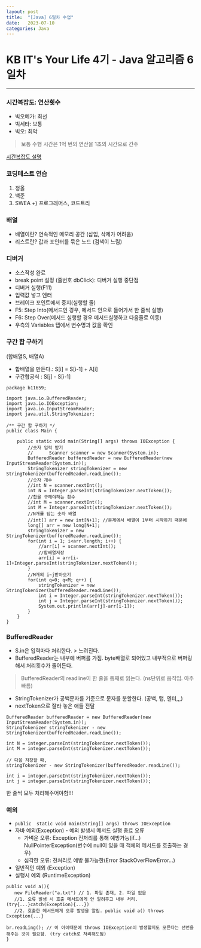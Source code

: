 ```yaml
---
layout: post
title:  "[Java] 6일차 수업"
date:   2023-07-10
categories: Java
---
```

# KB IT's Your Life 4기 - Java 알고리즘 6일차

--- 

### 시간복잡도: 연산횟수

- 빅오메가: 최선
- 빅세타: 보통
- 빅오: 최악

> 보통 수행 시간은 1억 번의 연산을 1초의 시간으로 간주

[시간복잡도 설명](https://yoongrammer.tistory.com/79)

### 코딩테스트 연습

1. 정올
2. 백준
3. SWEA
   +) 프로그래머스, 코드트리

### 배열

- 배열이란? 연속적인 메모리 공간 (삽입, 삭제가 어려움)
- 리스트란? 값과 포인터를 묶은 노드 (검색이 느림)

### 디버거
- 소스작성 완료
- break point 설정 (줄번호 dbClick): 디버거 실행 중단점
- 디버거 실행(F11)
- 입력값 넣고 엔터
- 브레이크 포인트에서 중지(실행할 줄)
- F5: Step Into(메서드인 경우, 메서드 안으로 들어가서 한 줄씩 실행)
- F6: Step Over(메서드 실행할 경우 메서드실행하고 다음줄로 이동)
- 우측의 Variables 탭에서 변수명과 값을 확인

### 구간 합 구하기
(합배열S, 배열A)
- 합배열을 만든다.: S[i] = S[i-1] + A[i]
- 구간합공식 : S[j] - S[i-1]

```
package b11659;

import java.io.BufferedReader;
import java.io.IOException;
import java.io.InputStreamReader;
import java.util.StringTokenizer;

/** 구간 합 구하기 */
public class Main {

	public static void main(String[] args) throws IOException {
		//숫자 입력 받기
		//		Scanner scanner = new Scanner(System.in);
		BufferedReader bufferedReader = new BufferedReader(new InputStreamReader(System.in));
		StringTokenizer stringTokenizer = new StringTokenizer(bufferedReader.readLine());
		//숫자 개수
		//int N = scanner.nextInt();
		int N = Integer.parseInt(stringTokenizer.nextToken()); 
		//합을 구해야하는 횟수
		//int M = scanner.nextInt();
		int M = Integer.parseInt(stringTokenizer.nextToken()); 
		//N개를 담는 숫자 배열
		//int[] arr = new int[N+1]; //문제에서 배열이 1부터 시작하기 때문에
		long[] arr = new long[N+1];
		stringTokenizer = new StringTokenizer(bufferedReader.readLine());
		for(int i = 1; i<arr.length; i++) {			
			//arr[i] = scanner.nextInt();
			//합배열저장
			arr[i] = arr[i-1]+Integer.parseInt(stringTokenizer.nextToken());
		}	
		//M개의 i~j받아오기
		for(int q=0; q<M; q++) {
			stringTokenizer = new StringTokenizer(bufferedReader.readLine());
			int i = Integer.parseInt(stringTokenizer.nextToken());
			int j = Integer.parseInt(stringTokenizer.nextToken());			
			System.out.println(arr[j]-arr[i-1]);
		}	
	}
}

```

### BufferedReader
- S.in은 입력마다 처리한다. > 느려진다.
- BufferedReader는 내부에 버퍼를 가짐. byte배열로 되어있고 내부적으로 버퍼링해서 처리횟수가 줄어든다. 

> BufferedReader의 readline이 한 줄을 통째로 읽는다. (ns단위로 움직임. 아주 빠름)

- StringTokenizer가 공백문자를 기준으로 문자를 분할한다. (공백, 탭, 엔터,,,)
- nextToken으로 잘라 놓은 애들 전달

```
BufferedReader bufferedReader = new BufferedReader(new InputStreamReader(System.in));
StringTokenizer stringTokenizer - new StringTokenizer(bufferedReader.readLine());

int N = integer.parseInt(stringTokenizer.nextToken());
int M = integer.parseInt(stringTokenizer.nextToken());

// 다음 저장할 때,
stringTokenizer - new StringTokenizer(bufferedReader.readLine());

int i = integer.parseInt(stringTokenizer.nextToken());
int j = integer.parseInt(stringTokenizer.nextToken());
```

한 줄씩 모두 처리해주어야함!!!

### 예외
+ `public  static void main(String[] args) throws IOException`
+ 자바 예외(Exception) - 예외 발생시 메서드 실행 종료 오류
   - 가벼운 오류: Exception 전처리를 통해 예방가능(if...) NullPointerException(변수에 null이 있을 때 객체의 메서드를 호출하는 경우)
   - 심각한 오류: 전처리로 예방 불가능한(Error StackOverFlowError...)
+ 일반적인 예외 (Exception)
+ 실행시 예외 (RuntimeException)

```
public void a(){
   new FileReader("a.txt") // 1. 파일 존재, 2. 파일 없음
   //1. 오류 발생 시 호출 메서드에게 안 알려주고 내부 처리. (try{...}catch(Exception){...})
   //2. 호출한 메서드에게 오류 발생을 알림. public void a() throws Exception{...}

br.readLing(); // 이 아이때문에 throws IOException이 발생할지도 모른다는 선언을 해주는 것이 필요함. (try catch로 처리해도됨)
}
```


### 
